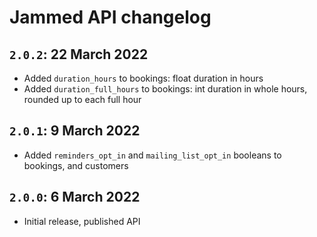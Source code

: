 # Jammed API changelog

## `2.0.2`: 22 March 2022

- Added `duration_hours` to bookings: float duration in hours
- Added `duration_full_hours` to bookings: int duration in whole hours, rounded up to each full hour

## `2.0.1`: 9 March 2022

- Added `reminders_opt_in` and `mailing_list_opt_in` booleans to bookings, and customers

## `2.0.0`: 6 March 2022

- Initial release, published API